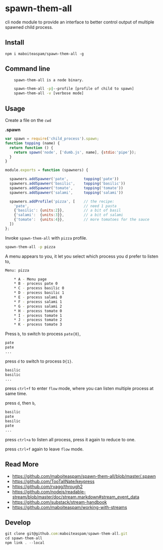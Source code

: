 # spawn-them-all

cli node module to provide an interface to better control output of multiple spawned child process.

## Install

    npm i maboiteaspam/spawn-them-all -g

## Command line

```sh
    spawn-them-all is a node binary.

    spawn-them-all -p|--profile [profile of child to spawn]
    spawn-them-all -v [verbose mode]
```

## Usage

Create a file on the `cwd`

__.spawn__
```js
var spawn = require('child_process').spawn;
function topping (name) {
  return function () {
    return spawn('node', ['dumb.js', name], {stdio:'pipe'});
  }
}

module.exports = function (spawners) {

  spawners.addSpawner('pate',       topping('pate'))
  spawners.addSpawner('basilic',    topping('basilic'))
  spawners.addSpawner('tomate',     topping('tomate'))
  spawners.addSpawner('salami',     topping('salami'))

  spawners.addProfile('pizza', [    // the recipe:
    'pate',                         // need 1 pasta
    {'basilic': {units:2}},         // a bit of basil
    {'salami':  {units:3}},         // a bit of salami
    {'tomate':  {units:4}},         // more tomatoes for the sauce
  ])
};

```

Invoke `spawn-them-all` with `pizza` profile.

```sh
spawn-them-all -p pizza
```

A menu appears to you, it let you select which process you d prefer to listen to,

```sh
Menu: pizza

    * A - Menu page
    * B - process pate 0
    * C - process basilic 0
    * D - process basilic 1
    * E - process salami 0
    * F - process salami 1
    * G - process salami 2
    * H - process tomate 0
    * I - process tomate 1
    * J - process tomate 2
    * K - process tomate 3
```

Press `b`, to switch to process `pate{0}`,

```sh
pate
pate
...
```

press `d` to switch to process `D{1}`.

```sh
basilic
basilic
...
```

press `ctrl+f` to enter `flow` mode, where you can listen multiple process at same time.


press `d`, then `b`,

```sh
basilic
pate
basilic
pate
...
```

press `ctrl+a` to listen all process, press it again to reduce to one.

press `ctrl+f` again to leave `flow` mode.



## Read More

- https://github.com/maboiteaspam/spawn-them-all/blob/master/.spawn
- https://github.com/TooTallNate/keypress
- https://github.com/rvagg/through2
- https://github.com/nodejs/readable-stream/blob/master/doc/stream.markdown#stream_event_data
- https://github.com/substack/stream-handbook
- https://github.com/maboiteaspam/working-with-streams


## Develop

```js
git clone git@github.com:maboiteaspam/spawn-them-all.git
cd spawn-them-all
npm link . --local
```
